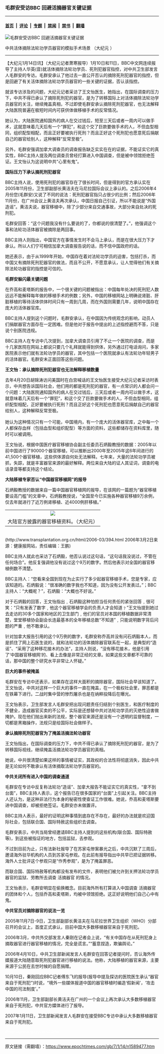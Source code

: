 ### 毛群安受访BBC 回避活摘器官关键证据

---

#### [首页](../../../..?n1589477) &nbsp;|&nbsp; [评论](../../../../../epoch-comment?n1589477) &nbsp;|&nbsp; [专题](../../../../../epoch-special?n1589477) &nbsp;|&nbsp; [禁闻](../../../../../epoch-news?n1589477) &nbsp;|&nbsp; [禁书](../../../../../books?n1589477) &nbsp;|&nbsp; [翻墙](https://github.com/gfw-breaker/nogfw/blob/master/README.md?n1589477)


<div><img alt="毛群安受访BBC 回避活摘器官关键证据" class="attachment-djy_600_400 size-djy_600_400 wp-post-image" src="https://i.epochtimes.com/assets/uploads/2007/01/70113202624459-600x371.jpg"/>
<div class="caption">
 <p>
  中共活体摘除法轮功学员器官的模拟手术场景 （大纪元 ）
 </p>
</div></div><hr/><div class="post_content" id="artbody" itemprop="articleBody">
 <!-- article content begin -->
 <p>
  【大纪元1月14日讯】（大纪元记者萧寒报导）1月10日和11日，BBC中文网连续报导了主持人华英(音)就活体摘除法轮功学员、死刑犯器官指控，对中共卫生部发言人毛群安的专访。毛群安承认了他过去一直公开否认的摘除死刑犯器官的指控，但是回避了有关活体摘除法轮功学员器官的一些关键的证据，否认该指控。
 </p>
 <p>
  就该专访涉及的问题，大纪元记者采访了王文怡医生，她指出，在国际调查的压力下，中共不得已承认了摘除死刑犯的器官，是为了转移国际上对活体摘除法轮功学员器官的关注，继续掩盖真相，不过即使毛群安承认摘除死刑犯器官，也无法解释大陆医院普遍在极短时间内可获供体做移植手术的反常情况。
 </p>
 <p>
  她认为，大陆医院通知国外的病人在交过钱后，短至三天后或者一周内可以做手术，这就意味着几天后有一个“罪犯”，和这个交了巨款要做手术的人，不但血型相同，组织配型相配，而且正好要被执行死刑？而且正好这个死刑犯也愿意死后捐献自己的器官给别人，这种解释“反常至极”。
 </p>
 <p>
  另外，毛群安强调加拿大调查员的调查报告缺乏实实在在的证据，不能证实它的真实性，BBC主持人提及两位调查员曾经打算进入中国调查，但是被中领馆拒绝签证。王文怡认为这说明中共“心里有鬼”。
 </p>
 <p>
  <b>
   国际压力下承认摘死刑犯器官
  </b>
 </p>
 <p>
  BBC主持人说，使用死刑犯的器官存在了很长时间，但是得到的官方承认实在2005年11月份，卫生部副部长黄洁夫在马尼拉国际会议上承认的。之后2006年4月份您(毛群安)又说了不同的说法：死刑犯器官指只占很少的比例；然后2006年11月份，在广州会议上黄洁夫再次承认，中国日报自己引证，所以不能说是“外国造谣”。黄洁夫说，器官移植中，除了少部分来自交通事故，大部分来自处决的死刑犯。
 </p>
 <p>
  毛群安回答：“这个问题我没有什么要说的了，你都说的很清楚了。”，他强调这个事和法轮功活体器官被摘除是两回事。
 </p>
 <p>
  BBC主持人则指出，中国官方在事情发生时不会马上承认，而是在很大压力下才承认。所以人们宁可相信加拿大调查报告说的话，而不信中国政府的话。
 </p>
 <p>
  她还表示，由于从1999年开始，中国存在着对法轮功学员的迫害，包括打杀，而中国又有摘除死刑犯器官的做法，而且不公开，不愿意承认，让人觉得他们有关摘除法轮功器官的指控是可信的。
 </p>
 <p>
  <b>
   毛群安躲闪最关键问题
  </b>
 </p>
 <p>
  在乔高和麦塔斯的报告中，一个很关键的问题被指出：中国每年处决的死刑犯人数远远不能解释每年做的移植手术的例数；另外，中国的移植网站上明确说肾脏、肝脏移植的等待活体供体时间只有一周到几周，而在外国则需要几年，说明中国存在庞大的活体器官库。
 </p>
 <p>
  BBC主持人提到这个问题时，毛群安承认，在中国因为传统观念的影响，动员人们捐献器官方面存在一定困难。但是他对于报告中提出的上述指控避而不答，只是说个别医院违规。
 </p>
 <p>
  BBC主持人在专访中几次提到，加拿大调查员引用了不止一个医院的调查，而是十几家医院在网站上都说只要几个礼拜就能得到供体，另外通过打电话询问，多家医院表示他们就有法轮功学员的器官，其中包括一个医院就承认有法轮功年轻男子的活体器官。毛群安未正面回答这些问题。
 </p>
 <p>
  <b>
   王文怡：承认摘除死刑犯器官也无法解释移植数量
  </b>
 </p>
 <p>
  去年4月20日胡锦涛访问美国时在白宫喊话的王文怡医生接受大纪元记者采访时表示，中共想告诉国际社会，他们用的都是死刑犯的器官，有一点常识的人都会问一个问题：大陆医院通知国外的病人在交过钱后，三天后或者一周内可以做手术，这就意味着几天后有一个“罪犯”，和这个交了巨款要做手术的人，不但血型相同，组织配型相配，正好要被执行死刑？而且正好这个死刑犯也愿意死后捐献自己的器官给别人，这种解释反常至极。
  <br/>
  <br/>
  她认为这种情况只有一个可能，中国境内，有一个庞大的活体器官库，之中每一个人都保存血样（包括血型和组织配型）等方面的资料，这些都储存在资料库里，随时可以被调用。
 </p>
 <p>
  王文怡说，根据中国医疗器官移植协会副主任委员石炳毅教授的数据：2005年以前中国进行了90000个器官移植，可以推断出2000年至2005年这6年间进行的41,500个器官移植，这些供体源自何处无法解释。七年来，大量的法轮功学员被抓，失踪，就是丰富器官来源的最好解释。两位来自大陆的证人其证词，调查的电话录音等都支持这个结论。
 </p>
 <p>
  <b>
   大陆移植专家否认“中国器官移植网”的报导
  </b>
 </p>
 <p>
  石炳毅教授的数据来自一篇中国器官移植网的报导，在该网的一篇题为“器官移植要设高门槛”的文章中，石炳毅教授说，“全国至今已实施各种器官移植9万余例，仅去年就进行了近万例肾移植、近4000例肝移植。”
  <br/>
  <center>
  </center>
 </p>
 <table border="0" cellpadding="3" cellspacing="3" width="100%">
  <tr>
   <td align="center">
    <ok href="/i6/701132124111002.gif">
     <img src="/i6/701132124111002--ss.gif"/>
    </ok>
   </td>
  </tr>
  <tr>
   <td align="center">
    <span class="bn12">
     大陆官方披露的器官移植资料。（大纪元）
    </span>
   </td>
  </tr>
 </table>
 <p>
  <br/>
  (http://www.transplantation.org.cn/html/2006-03/394.html 2006年3月2日来源：健康报网站，责任编辑：王鹏)
 </p>
 <p>
  BBC主持人就此也采访了石炳毅，他否认说过这句话，“这句话我没说过，不管在任何场合”。他反复强调他没有说过这个9万的数字。然后他表示对全国的器官移植例数不清楚。
 </p>
 <p>
  BBC主持人：“您看来全国到现在为止实行了多少起器官移植手术，您是专家，应该知道的。石炳毅说：“很准确的数字我也不知道，因为没有公开发表过。”；BBC主持人：“大概呢？”，石炳毅：“大概也不好说。”
 </p>
 <p>
  对于石炳毅的回答，王文怡指出﹐石炳毅这种怕担当任何责任的紧张回答﹐很可笑：“只有发表了数字﹐他这个器官移植学会的负责人才会知道﹖”王文怡提到她过去走访的30多个国家和地区的卫生部门﹐他们的官员对本国的移植数据非常清楚，堂堂移植协会副会长连最基本的全年移植总数“不知道”﹐只能说明数字背后问题的严重﹐他不敢承认。
 </p>
 <p>
  针对加拿大报告引用的这个9万例的数字，毛群安称乔高并没有问石炳毅本人，而是抓住了网上石医生说的，就和法轮功的活体摘除器官联系在一起，是典型的“造谣”、“采用了这种移花接木的办法”，主持人则说，“没有移花接木，他是引用了‘中国器官移植网’的、看上去像是非常正经的文章。如果这些文章都不可靠的话，那中国的整个研究水平非常让人怀疑。”
 </p>
 <p>
  <b>
   巨大的事件被掩盖
  </b>
 </p>
 <p>
  毛群安在专访中还表示，如果存在这样大面积的摘除器官，国际社会早该知道了。王文怡说，中共对这样一个巨大的事件一直在掩盖，在一个极权社会里，罪恶都是在铁幕下进行。二战时集中营的惨烈屠杀也是在纳粹投降后在曝光。
 </p>
 <p>
  王文怡表示，卫生部发言人毛群安把出现问题责任归结到个别医生，和医疗制度的不健全，造成器官买卖的不公平，实际是还想替中共对法轮功学员的灭绝性迫害做掩护。现在他们抛出来新的法规，整个器官来源还是没有一个透明的监督制度，一切都是黑箱操作，法规只是给国际社会做样子。
 </p>
 <p>
  <b>
   承认摘除死刑犯器官为了掩盖活摘法轮功器官
  </b>
 </p>
 <p>
  王文怡指出，在国际调查的压力下，中共不得已承认了摘除死刑犯的器官，是为了转移国际视线，继续掩盖活摘法轮功学员器官的真相。
 </p>
 <p>
  她说，中共很清楚如果这样的事情被证实，其政权的合法性将彻底消失，因此中共是无论如何不敢承认有活体摘取法轮功学员器官的。
 </p>
 <p>
  <b>
   中共关闭所有进入中国的调查通道
  </b>
 </p>
 <p>
  毛群安在专访中反复称法轮功“造谣”、加拿大报告不能证实它的真实性，“拿不到台面”，BBC主持人表示，这个报告已在很多国家的“台面”上引起关注。BBC主持人还认为，是这种非法行为本身的秘密性使查证工作很难。她说，乔高和麦塔斯要进中国调查，却被拒绝签证。毛群安亦未做置评。
 </p>
 <p>
  BBC主持人表示，最好的证明这种事情到底存在不存在，最好的办法就是欢迎国际社会，包括联合国、国际特赦这些组织去调查。
 </p>
 <p>
  毛群安表示，中共当局曾经邀请BBC主持人提到的这些机构(联合国、国际特赦等)，到这些被指证的地方，包括监狱，去参观。
 </p>
 <p>
  不过到目前为止，只有法新社报导了在苏家屯惨案暴光之后，中共沉默了三周后，邀请海外驻华机构的人员到苏家屯参观。在此前有报导指出中共早已把证据转移。海外人士批评这个参观只是“作秀参观”，是为了掩盖罪恶。
 </p>
 <p>
  而联合国、国际特赦等机构都没有发布的文件，表明他们被允许到关押法轮功学员器官的监狱、劳教所去调查
  <ok href="https://www.epochtimes.com/gb/tag/%E6%B4%BB%E6%91%98%E5%99%A8%E5%AE%98.html">
   活摘器官
  </ok>
  的情况。
 </p>
 <p>
  王文怡表示，毛群安明显在偷换概念。目前海外所有打算进入中国调查
  <ok href="https://www.epochtimes.com/gb/tag/%E6%B4%BB%E6%91%98%E5%99%A8%E5%AE%98.html">
   活摘器官
  </ok>
  的团体和个人，包括乔高和麦塔斯，均被中领馆拒绝。这正好说明他们自己心中有鬼。
 </p>
 <p>
  <b>
   中共官员对摘除器官的说法一览
  </b>
 </p>
 <p>
  2005年11月7日-9日，卫生部副部长黄洁夫在马尼拉世界卫生组织（WHO）分部召开的会议上，首度正式承认，目前中国大多数移植器官来自于死刑犯。
 </p>
 <p>
  2006年3月，中共外交部发言人秦刚在记者会上说，“有关中国存在从死刑犯身上摘取器官进行器官移植的情况，完全是谎言。”“蓄意捏造，欺骗舆论。”
 </p>
 <p>
  2006年4月10日，中共卫生部新闻发言人毛群安在回答记者提问时，否认海外传媒报道大陆随意取死刑犯器官进行移植的说法。他称，大陆移植的器官来源，主要来源于公民在去世时候的自愿捐赠。
 </p>
 <p>
  10月10日，秦刚回应BBC记者傅东飞的报导(报导中提及探访的医院医生承认“器官来自于死刑犯”)时说，“境外一些媒体报道中国的器官移植时编造‘假新闻’，‘攻击中国的司法制度’。”
 </p>
 <p>
  2006年11月，卫生部副部长黄洁夫在广州的一个会议上再次承认大多数移植器官来自于死刑犯，中共官方媒体进行了报导。
 </p>
 <p>
  2007年1月11日，卫生部新闻发言人毛群安在接受BBC专访中承认大多数移植器官来自于死刑犯。
 </p>
 <p>
  <font color="#ffffff">
   (http://www.dajiyuan.com)
  </font>
 </p>
 <!-- article content end -->
 <div id="below_article_ad">
 </div>
</div>


---

原文链接（需翻墙）：https://www.epochtimes.com/gb/7/1/14/n1589477.htm
